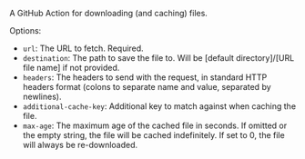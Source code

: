 A GitHub Action for downloading (and caching) files.

Options:

-   `url`: The URL to fetch. Required.
-   `destination`: The path to save the file to. Will be [default
    directory]/[URL file name] if not provided.
-   `headers`: The headers to send with the request, in standard HTTP headers
    format (colons to separate name and value, separated by newlines).
-   `additional-cache-key`: Additional key to match against when caching the
    file.
-   `max-age`: The maximum age of the cached file in seconds. If omitted or the
    empty string, the file will be cached indefinitely. If set to 0, the file
    will always be re-downloaded.
